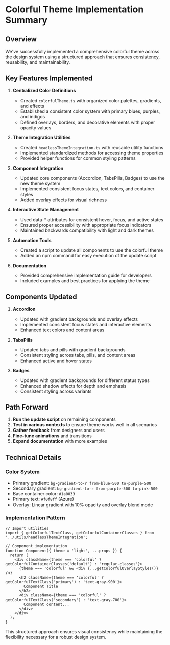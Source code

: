 # Colorful Theme Implementation Summary

## Overview
We've successfully implemented a comprehensive colorful theme across the design system using a structured approach that ensures consistency, reusability, and maintainability.

## Key Features Implemented

1. **Centralized Color Definitions**
   - Created `colorfulTheme.ts` with organized color palettes, gradients, and effects
   - Established a consistent color system with primary blues, purples, and indigos
   - Defined overlays, borders, and decorative elements with proper opacity values

2. **Theme Integration Utilities**
   - Created `headlessThemeIntegration.ts` with reusable utility functions
   - Implemented standardized methods for accessing theme properties
   - Provided helper functions for common styling patterns

3. **Component Integration**
   - Updated core components (Accordion, TabsPills, Badges) to use the new theme system
   - Implemented consistent focus states, text colors, and container styles
   - Added overlay effects for visual richness

4. **Interactive State Management**
   - Used data-* attributes for consistent hover, focus, and active states
   - Ensured proper accessibility with appropriate focus indicators
   - Maintained backwards compatibility with light and dark themes

5. **Automation Tools**
   - Created a script to update all components to use the colorful theme
   - Added an npm command for easy execution of the update script

6. **Documentation**
   - Provided comprehensive implementation guide for developers
   - Included examples and best practices for applying the theme

## Components Updated

1. **Accordion**
   - Updated with gradient backgrounds and overlay effects
   - Implemented consistent focus states and interactive elements
   - Enhanced text colors and content areas

2. **TabsPills**
   - Updated tabs and pills with gradient backgrounds
   - Consistent styling across tabs, pills, and content areas
   - Enhanced active and hover states

3. **Badges**
   - Updated with gradient backgrounds for different status types
   - Enhanced shadow effects for depth and emphasis
   - Consistent styling across variants

## Path Forward

1. **Run the update script** on remaining components
2. **Test in various contexts** to ensure theme works well in all scenarios
3. **Gather feedback** from designers and users
4. **Fine-tune animations** and transitions
5. **Expand documentation** with more examples

## Technical Details

### Color System
- Primary gradient: `bg-gradient-to-r from-blue-500 to-purple-500`
- Secondary gradient: `bg-gradient-to-r from-purple-500 to-pink-500`
- Base container color: `#1a0033`
- Primary text: `#f0f8ff` (Azure)
- Overlay: Linear gradient with 10% opacity and overlay blend mode

### Implementation Pattern
```tsx
// Import utilities
import { getColorfulTextClass, getColorfulContainerClasses } from '../utils/headlessThemeIntegration';

// Component implementation
function Component({ theme = 'light', ...props }) {
  return (
    <div className={theme === 'colorful' ? getColorfulContainerClasses('default') : 'regular-classes'}>
      {theme === 'colorful' && <div {...getColorfulOverlayStyles()} />}
      <h2 className={theme === 'colorful' ? getColorfulTextClass('primary') : 'text-gray-900'}>
        Component Title
      </h2>
      <div className={theme === 'colorful' ? getColorfulTextClass('secondary') : 'text-gray-700'}>
        Component content...
      </div>
    </div>
  );
}
```

This structured approach ensures visual consistency while maintaining the flexibility necessary for a robust design system.
